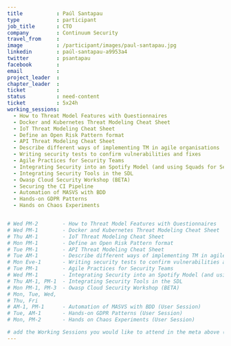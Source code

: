 ```yaml
---
title           : Paúl Santapau
type            : participant
job_title       : CTO
company         : Continuum Security
travel_from     :
image           : /participant/images/paul-santapau.jpg
linkedin        : paúl-santapau-a9953a4
twitter         : psantapau
facebook        :
email           :
project_leader  :
chapter_leader  :
ticket          :
status          : need-content
ticket          : 5x24h
working_sessions: 
  - How to Threat Model Features with Questionnaires 
  - Docker and Kubernetes Threat Modeling Cheat Sheet
  - IoT Threat Modeling Cheat Sheet
  - Define an Open Risk Pattern format
  - API Threat Modeling Cheat Sheet
  - Describe different ways of implementing TM in agile organisations
  - Writing security tests to confirm vulnerabilities and fixes
  - Agile Practices for Security Teams
  - Integrating Security into an Spotify Model (and using Squads for Security teams)
  - Integrating Security Tools in the SDL
  - Owasp Cloud Security Workshop (BETA)
  - Securing the CI Pipeline
  - Automation of MASVS with BDD
  - Hands-on GDPR Patterns
  - Hands on Chaos Experiments


# Wed PM-2        - How to Threat Model Features with Questionnaires
# Wed PM-1        - Docker and Kubernetes Threat Modeling Cheat Sheet
# Thu AM-1        - IoT Threat Modeling Cheat Sheet 
# Mon PM-1        - Define an Open Risk Pattern format
# Tue PM-1        - API Threat Modeling Cheat Sheet 
# Tue AM-1        - Describe different ways of implementing TM in agile organisations 
# Mon Eve-1       - Writing security tests to confirm vulnerabilities and fixes (User Session)
# Tue PM-1        - Agile Practices for Security Teams 
# Wed PM-1        - Integrating Security into an Spotify Model (and using Squads for Security teams) 
# Thu AM-1, PM-1  - Integrating Security Tools in the SDL
# Mon PM-1, PM-3  - Owasp Cloud Security Workshop (BETA) 
# Mon, Tue, Wed, 
# Thu, Fri 
# AM-1, PM-1      - Automation of MASVS with BDD (User Session)
# Tue, AM-1       - Hands-on GDPR Patterns (User Session)
# Mon, PM-2       - Hands on Chaos Experiments (User Session)

# add the Working Sessions you would like to attend in the meta above (use the session's title) e.g. sessions (one per line): -Security Playbooks Diagrams -Hackathon Daily Sessions
---
```


<!-- put more details about participant here -->
